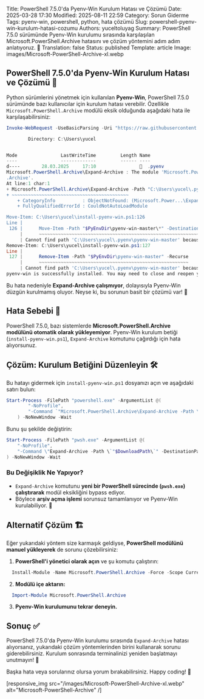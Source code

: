 Title: PowerShell 7.5.0'da Pyenv-Win Kurulum Hatası ve Çözümü
Date: 2025-03-28 17:30
Modified: 2025-08-11 22:59
Category: Sorun Giderme
Tags: pyenv-win, powershell, python, hata çözümü
Slug: powershell-pyenv-win-kurulum-hatasi-cozumu
Authors: yuceltoluyag
Summary: PowerShell 7.5.0 sürümünde Pyenv-Win kurulumu sırasında karşılaşılan Microsoft.PowerShell.Archive hatasını ve çözüm yöntemini adım adım anlatıyoruz. 🚀
Translation: false
Status: published
Template: article
Image: images/Microsoft-PowerShell-Archive-xl.webp

## PowerShell 7.5.0'da Pyenv-Win Kurulum Hatası ve Çözümü 🎯

Python sürümlerini yönetmek için kullanılan **Pyenv-Win**, PowerShell 7.5.0 sürümünde bazı kullanıcılar için kurulum hatası verebilir. Özellikle `Microsoft.PowerShell.Archive` modülü eksik olduğunda aşağıdaki hata ile karşılaşabilirsiniz:

```powershell
Invoke-WebRequest -UseBasicParsing -Uri "https://raw.githubusercontent.com/pyenv-win/pyenv-win/master/pyenv-win/install-pyenv-win.ps1" -OutFile "./install-pyenv-win.ps1"; &"./install-pyenv-win.ps1"

        Directory: C:\Users\yucel


Mode                LastWriteTime         Length Name
----                -------------         ------ ----
d----        28.03.2025     17:10                  .pyenv
Microsoft.PowerShell.Archive\Expand-Archive : The module 'Microsoft.PowerShell.Archive' could not be loaded. For more information, run 'Import-Module Microsoft.PowerShell
.Archive'.
At line:1 char:1
+ Microsoft.PowerShell.Archive\Expand-Archive -Path "C:\Users\yucel\.py ...
+ ~~~~~~~~~~~~~~~~~~~~~~~~~~~~~~~~~~~~~~~~~~~
    + CategoryInfo          : ObjectNotFound: (Microsoft.Power...\Expand-Archive:String) [], CommandNotFoundException
    + FullyQualifiedErrorId : CouldNotAutoLoadModule

Move-Item: C:\Users\yucel\install-pyenv-win.ps1:126
Line |
 126 |      Move-Item -Path "$PyEnvDir\pyenv-win-master\*" -Destination "$PyE …
     |      ~~~~~~~~~~~~~~~~~~~~~~~~~~~~~~~~~~~~~~~~~~~~~~~~~~~~~~~~~~~~~~~~~
     | Cannot find path 'C:\Users\yucel\.pyenv\pyenv-win-master' because it does not exist.
Remove-Item: C:\Users\yucel\install-pyenv-win.ps1:127
Line |
 127 |      Remove-Item -Path "$PyEnvDir\pyenv-win-master" -Recurse
     |      ~~~~~~~~~~~~~~~~~~~~~~~~~~~~~~~~~~~~~~~~~~~~~~~~~~~~~~~
     | Cannot find path 'C:\Users\yucel\.pyenv\pyenv-win-master' because it does not exist.
pyenv-win is successfully installed. You may need to close and reopen your terminal before using it.
```

Bu hata nedeniyle **Expand-Archive çalışmıyor**, dolayısıyla Pyenv-Win düzgün kurulmamış oluyor. Neyse ki, bu sorunun basit bir çözümü var! 🚀

## Hata Sebebi 🤔

PowerShell 7.5.0, bazı sistemlerde **Microsoft.PowerShell.Archive modülünü otomatik olarak yükleyemiyor**. Pyenv-Win kurulum betiği (`install-pyenv-win.ps1`), `Expand-Archive` komutunu çağırdığı için hata alıyorsunuz.

## Çözüm: Kurulum Betiğini Düzenleyin 🛠️

Bu hatayı gidermek için `install-pyenv-win.ps1` dosyanızı açın ve aşağıdaki satırı bulun:

```powershell
Start-Process -FilePath "powershell.exe" -ArgumentList @(
        "-NoProfile",
        "-Command `"Microsoft.PowerShell.Archive\Expand-Archive -Path \`"$DownloadPath\`" -DestinationPath \`"$PyEnvDir\`"`""
    ) -NoNewWindow -Wait
```

Bunu şu şekilde değiştirin:

```powershell
Start-Process -FilePath "pwsh.exe" -ArgumentList @(
    "-NoProfile",
    "-Command \"Expand-Archive -Path \`"$DownloadPath\`" -DestinationPath \`"$PyEnvDir\`"\""
) -NoNewWindow -Wait
```

### **Bu Değişiklik Ne Yapıyor?**

- `Expand-Archive` komutunu **yeni bir PowerShell sürecinde (`pwsh.exe`) çalıştırarak** modül eksikliğini bypass ediyor.
- Böylece **arşiv açma işlemi** sorunsuz tamamlanıyor ve Pyenv-Win kurulabiliyor. 🎉

## Alternatif Çözüm 🏗️

Eğer yukarıdaki yöntem size karmaşık geldiyse, **PowerShell modülünü manuel yükleyerek** de sorunu çözebilirsiniz:

1. **PowerShell'i yönetici olarak açın** ve şu komutu çalıştırın:

```powershell
  Install-Module -Name Microsoft.PowerShell.Archive -Force -Scope CurrentUser
```

2. **Modülü içe aktarın:**

```powershell
  Import-Module Microsoft.PowerShell.Archive
```

3. **Pyenv-Win kurulumunu tekrar deneyin.**

## Sonuç ✅

PowerShell 7.5.0'da Pyenv-Win kurulumu sırasında `Expand-Archive` hatası alıyorsanız, yukarıdaki çözüm yöntemlerinden birini kullanarak sorunu giderebilirsiniz. Kurulum sonrasında terminalinizi yeniden başlatmayı unutmayın! 🔄

Başka hata veya sorularınız olursa yorum bırakabilirsiniz. Happy coding! 🚀

[responsive_img src="/images/Microsoft-PowerShell-Archive-xl.webp" alt="Microsoft-PowerShell-Archive" /]
